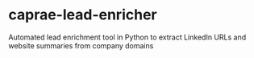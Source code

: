 # caprae-lead-enricher
Automated lead enrichment tool in Python to extract LinkedIn URLs and website summaries from company domains
